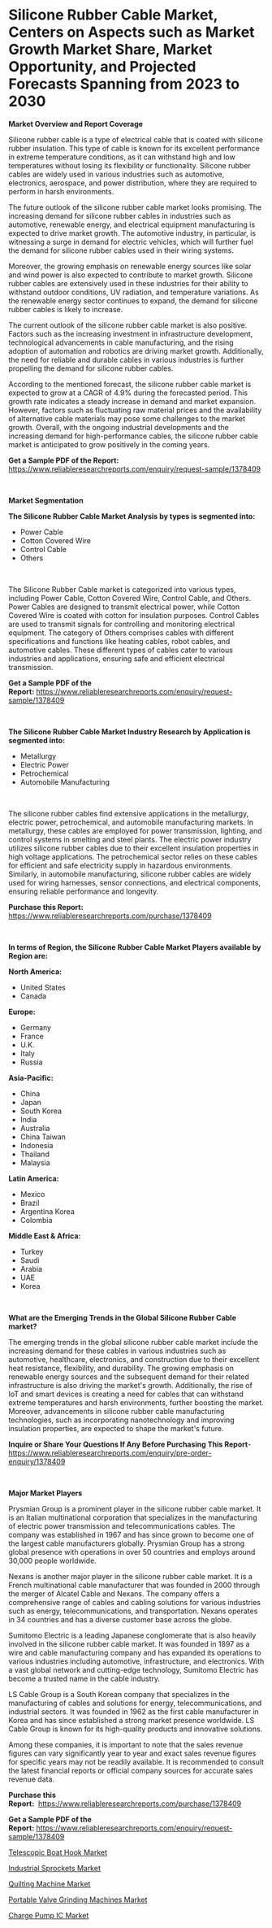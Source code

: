 <p><h1>Silicone Rubber Cable Market, Centers on Aspects such as Market Growth Market Share, Market Opportunity, and Projected Forecasts Spanning from 2023 to 2030</h1></p><p><strong>Market Overview and Report Coverage</strong></p>
<p><p>Silicone rubber cable is a type of electrical cable that is coated with silicone rubber insulation. This type of cable is known for its excellent performance in extreme temperature conditions, as it can withstand high and low temperatures without losing its flexibility or functionality. Silicone rubber cables are widely used in various industries such as automotive, electronics, aerospace, and power distribution, where they are required to perform in harsh environments.</p><p>The future outlook of the silicone rubber cable market looks promising. The increasing demand for silicone rubber cables in industries such as automotive, renewable energy, and electrical equipment manufacturing is expected to drive market growth. The automotive industry, in particular, is witnessing a surge in demand for electric vehicles, which will further fuel the demand for silicone rubber cables used in their wiring systems.</p><p>Moreover, the growing emphasis on renewable energy sources like solar and wind power is also expected to contribute to market growth. Silicone rubber cables are extensively used in these industries for their ability to withstand outdoor conditions, UV radiation, and temperature variations. As the renewable energy sector continues to expand, the demand for silicone rubber cables is likely to increase.</p><p>The current outlook of the silicone rubber cable market is also positive. Factors such as the increasing investment in infrastructure development, technological advancements in cable manufacturing, and the rising adoption of automation and robotics are driving market growth. Additionally, the need for reliable and durable cables in various industries is further propelling the demand for silicone rubber cables.</p><p>According to the mentioned forecast, the silicone rubber cable market is expected to grow at a CAGR of 4.9% during the forecasted period. This growth rate indicates a steady increase in demand and market expansion. However, factors such as fluctuating raw material prices and the availability of alternative cable materials may pose some challenges to the market growth. Overall, with the ongoing industrial developments and the increasing demand for high-performance cables, the silicone rubber cable market is anticipated to grow positively in the coming years.</p></p>
<p><strong>Get a Sample PDF of the Report:</strong> <a href="https://www.reliableresearchreports.com/enquiry/request-sample/1378409">https://www.reliableresearchreports.com/enquiry/request-sample/1378409</a></p>
<p>&nbsp;</p>
<p><strong>Market Segmentation</strong></p>
<p><strong>The Silicone Rubber Cable Market Analysis by types is segmented into:</strong></p>
<p><ul><li>Power Cable</li><li>Cotton Covered Wire</li><li>Control Cable</li><li>Others</li></ul></p>
<p>&nbsp;</p>
<p><p>The Silicone Rubber Cable market is categorized into various types, including Power Cable, Cotton Covered Wire, Control Cable, and Others. Power Cables are designed to transmit electrical power, while Cotton Covered Wire is coated with cotton for insulation purposes. Control Cables are used to transmit signals for controlling and monitoring electrical equipment. The category of Others comprises cables with different specifications and functions like heating cables, robot cables, and automotive cables. These different types of cables cater to various industries and applications, ensuring safe and efficient electrical transmission.</p></p>
<p><strong>Get a Sample PDF of the Report:</strong>&nbsp;<a href="https://www.reliableresearchreports.com/enquiry/request-sample/1378409">https://www.reliableresearchreports.com/enquiry/request-sample/1378409</a></p>
<p>&nbsp;</p>
<p><strong>The Silicone Rubber Cable Market Industry Research by Application is segmented into:</strong></p>
<p><ul><li>Metallurgy</li><li>Electric Power</li><li>Petrochemical</li><li>Automobile Manufacturing</li></ul></p>
<p>&nbsp;</p>
<p><p>The silicone rubber cables find extensive applications in the metallurgy, electric power, petrochemical, and automobile manufacturing markets. In metallurgy, these cables are employed for power transmission, lighting, and control systems in smelting and steel plants. The electric power industry utilizes silicone rubber cables due to their excellent insulation properties in high voltage applications. The petrochemical sector relies on these cables for efficient and safe electricity supply in hazardous environments. Similarly, in automobile manufacturing, silicone rubber cables are widely used for wiring harnesses, sensor connections, and electrical components, ensuring reliable performance and longevity.</p></p>
<p><strong>Purchase this Report:</strong>&nbsp; <a href="https://www.reliableresearchreports.com/purchase/1378409">https://www.reliableresearchreports.com/purchase/1378409</a></p>
<p>&nbsp;</p>
<p><strong>In terms of Region, the Silicone Rubber Cable Market Players available by Region are:</strong></p>
<p>
    <p> <strong> North America: </strong>
        <ul>
            <li>United States</li>
            <li>Canada</li>
        </ul>
        </p> 
    <p> <strong> Europe: </strong>
        <ul>
            <li>Germany</li>
            <li>France</li>
            <li>U.K.</li>
            <li>Italy</li>
            <li>Russia</li>
        </ul>
        </p> 
    <p> <strong> Asia-Pacific: </strong>
        <ul>
            <li>China</li>
            <li>Japan</li>
            <li>South Korea</li>
            <li>India</li>
            <li>Australia</li>
            <li>China Taiwan</li>
            <li>Indonesia</li>
            <li>Thailand</li>
            <li>Malaysia</li>
        </ul>
        </p> 
    <p> <strong> Latin America: </strong>
        <ul>
            <li>Mexico</li>
            <li>Brazil</li>
            <li>Argentina Korea</li>
            <li>Colombia</li>
        </ul>
        </p> 
    <p> <strong> Middle East & Africa: </strong>
        <ul>
            <li>Turkey</li>
            <li>Saudi</li>
            <li>Arabia</li>
            <li>UAE</li>
            <li>Korea</li>
        </ul>
    </p>
    </p>
<p>&nbsp;</p>
<p><strong>What are the Emerging Trends in the Global Silicone Rubber Cable market?</strong></p>
<p><p>The emerging trends in the global silicone rubber cable market include the increasing demand for these cables in various industries such as automotive, healthcare, electronics, and construction due to their excellent heat resistance, flexibility, and durability. The growing emphasis on renewable energy sources and the subsequent demand for their related infrastructure is also driving the market's growth. Additionally, the rise of IoT and smart devices is creating a need for cables that can withstand extreme temperatures and harsh environments, further boosting the market. Moreover, advancements in silicone rubber cable manufacturing technologies, such as incorporating nanotechnology and improving insulation properties, are expected to shape the market's future.</p></p>
<p><strong>Inquire or Share Your Questions If Any Before Purchasing This Report</strong>- <a href="https://www.reliableresearchreports.com/enquiry/pre-order-enquiry/1378409">https://www.reliableresearchreports.com/enquiry/pre-order-enquiry/1378409</a></p>
<p>&nbsp;</p>
<p><strong>Major Market Players</strong></p>
<p><p>Prysmian Group is a prominent player in the silicone rubber cable market. It is an Italian multinational corporation that specializes in the manufacturing of electric power transmission and telecommunications cables. The company was established in 1967 and has since grown to become one of the largest cable manufacturers globally. Prysmian Group has a strong global presence with operations in over 50 countries and employs around 30,000 people worldwide. </p><p>Nexans is another major player in the silicone rubber cable market. It is a French multinational cable manufacturer that was founded in 2000 through the merger of Alcatel Cable and Nexans. The company offers a comprehensive range of cables and cabling solutions for various industries such as energy, telecommunications, and transportation. Nexans operates in 34 countries and has a diverse customer base across the globe.</p><p>Sumitomo Electric is a leading Japanese conglomerate that is also heavily involved in the silicone rubber cable market. It was founded in 1897 as a wire and cable manufacturing company and has expanded its operations to various industries including automotive, infrastructure, and electronics. With a vast global network and cutting-edge technology, Sumitomo Electric has become a trusted name in the cable industry.</p><p>LS Cable Group is a South Korean company that specializes in the manufacturing of cables and solutions for energy, telecommunications, and industrial sectors. It was founded in 1962 as the first cable manufacturer in Korea and has since established a strong market presence worldwide. LS Cable Group is known for its high-quality products and innovative solutions.</p><p>Among these companies, it is important to note that the sales revenue figures can vary significantly year to year and exact sales revenue figures for specific years may not be readily available. It is recommended to consult the latest financial reports or official company sources for accurate sales revenue data.</p></p>
<p><strong>Purchase this Report:</strong>&nbsp;&nbsp;<a href="https://www.reliableresearchreports.com/purchase/1378409">https://www.reliableresearchreports.com/purchase/1378409</a></p>
<p></p>
<p><strong>Get a Sample PDF of the Report:</strong>&nbsp;<a href="https://www.reliableresearchreports.com/enquiry/request-sample/1378409">https://www.reliableresearchreports.com/enquiry/request-sample/1378409</a></p>
<p><p><a href="https://medium.com/@jaylonlesch/telescopic-boat-hook-market-the-key-to-successful-business-strategy-forecast-till-2030-1d8868540a88">Telescopic Boat Hook Market</a></p><p><a href="https://medium.com/@janrussell6445/industrial-sprockets-market-report-reveals-the-latest-trends-and-growth-opportunities-of-this-d1310da28eb9">Industrial Sprockets Market</a></p><p><a href="https://medium.com/@christianhunter987/quilting-machine-market-exploring-market-share-market-trends-and-future-growth-21b81a792ba1">Quilting Machine Market</a></p><p><a href="https://medium.com/@queenlittle95/portable-valve-grinding-machines-market-comprehensive-assessment-by-type-application-and-e5f976b1c769">Portable Valve Grinding Machines Market</a></p><p><a href="https://medium.com/@orlohagenes/charge-pump-ic-market-analysis-and-sze-forecasted-for-period-from-2023-to-2030-7492e06e4c26">Charge Pump IC Market</a></p></p>